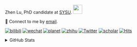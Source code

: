<p>Zhen Lu, PhD candidate at <a href="https://phs.sysu.edu.cn/">SYSU</a>. <img src="https://media.giphy.com/media/WUlplcMpOCEmTGBtBW/giphy.gif" width="30">
</em></p>

💬 Connect to me by [email](mailto:luzh29@mail2.sysu.edu.cn).

[![bilibili](https://img.shields.io/badge/陆震同学-B站-yellow)](https://space.bilibili.com/32159908) [![wechat](https://img.shields.io/badge/陆震生物统计-微信公众号-important)](https://leslie-lu.github.io/uploads/qrcode.jpg) [![planet](https://img.shields.io/badge/陆震-知识星球-blueviolet)](https://wx.zsxq.com/dweb2) [![zhihu](https://img.shields.io/badge/陆震同学-知乎-blue)](https://www.zhihu.com/people/edison-70-18) [![Twitter](https://img.shields.io/badge/ZhenLu_Biost-Twitter-ff69b4)](https://twitter.com/ZhenLu_Biost) [![scholar](https://img.shields.io/badge/ZhenLu-Scholar-00ffff)](https://scholar.google.com/citations?user=LKLQ1g8AAAAJ) [![Hits](https://hits.seeyoufarm.com/api/count/incr/badge.svg?url=https%3A%2F%2Fgithub.com%2FLeslie-Lu%2FLeslie-Lu&count_bg=%2379C83D&title_bg=%23555555&icon=&icon_color=%23E7E7E7&title=hits&edge_flat=false)](https://hits.seeyoufarm.com)

<details>
 
<summary>GitHub Stats</summary>


<!--START_SECTION:waka-->
**🐱 My GitHub Data** 

> 📦 219.4 kB Used in GitHub's Storage 
 > 
> 🏆 68 Contributions in the Year 2024
 > 
> 🚫 Not Opted to Hire
 > 
> 📜 13 Public Repositories 
 > 
> 🔑 3 Private Repositories 
 > 
**I'm an Early 🐤** 

```text
🌞 Morning                17 commits          █░░░░░░░░░░░░░░░░░░░░░░░░   03.98 % 
🌆 Daytime                282 commits         █████████████████░░░░░░░░   66.04 % 
🌃 Evening                126 commits         ███████░░░░░░░░░░░░░░░░░░   29.51 % 
🌙 Night                  2 commits           ░░░░░░░░░░░░░░░░░░░░░░░░░   00.47 % 
```
📅 **I'm Most Productive on Wednesday** 

```text
Monday                   97 commits          ██████░░░░░░░░░░░░░░░░░░░   22.72 % 
Tuesday                  60 commits          ████░░░░░░░░░░░░░░░░░░░░░   14.05 % 
Wednesday                99 commits          ██████░░░░░░░░░░░░░░░░░░░   23.19 % 
Thursday                 73 commits          ████░░░░░░░░░░░░░░░░░░░░░   17.10 % 
Friday                   44 commits          ███░░░░░░░░░░░░░░░░░░░░░░   10.30 % 
Saturday                 12 commits          █░░░░░░░░░░░░░░░░░░░░░░░░   02.81 % 
Sunday                   42 commits          ██░░░░░░░░░░░░░░░░░░░░░░░   09.84 % 
```


**I Mostly Code in HTML** 

```text
HTML                     6 repos             ███████████░░░░░░░░░░░░░░   42.86 % 
R                        4 repos             ███████░░░░░░░░░░░░░░░░░░   28.57 % 
SAS                      3 repos             █████░░░░░░░░░░░░░░░░░░░░   21.43 % 
Python                   1 repo              ██░░░░░░░░░░░░░░░░░░░░░░░   07.14 % 
```




 Last Updated on 13/03/2024 18:38:56 UTC
<!--END_SECTION:waka-->

-----

**NOTE: Top languages does not indicate my skill level or anything like that. It is just a metric of which languages have been hosted by me on GitHub based on the usage across repositories.**

</details>
